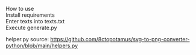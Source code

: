 How to use \
Install requirements \
Enter texts into texts.txt \
Execute generate.py

helper.py source: https://github.com/8ctopotamus/svg-to-png-converter-python/blob/main/helpers.py